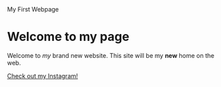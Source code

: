 
<html>
    <head>
        My First Webpage
    </head>
        <body>
            <h1>Welcome to my page</h1>
            <p>Welcome to <em>my</em> brand new website. This site will be my <strong>new</strong> home on the web.</p>
            <a href="https://www.instagram.com/helenapersonaltrainer/">Check out my Instagram!</a>
        </body>
</html>
